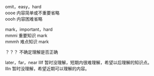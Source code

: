 omit，easy，hard  
oooe 内容简单或不重要省略  
oooh 内容困难省略

mark，important，hard  
mmmi 重要知识 mark  
mmmh 难点知识 mark

？？？ 不确定理解是否正确

later，far，near
lllf 暂时没理解，短期内很难理解，希望以后理解的知识点。  
llln 暂时没理解，希望近期可以理解的内容。
